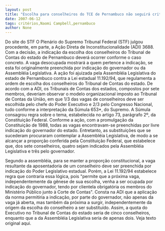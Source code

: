 ```yaml
---
layout: post
title: "Escolha para conselheiros do TCE de Pernambuco não seguirá critério cronológico"
date: 2007-06-12
tags: critérios,Naomi Campbell,pernambuco
author: None
---
```

Do site do STF
O Plen&aacute;rio do Supremo Tribunal Federal (STF) julgou procedente, em parte, a A&ccedil;&atilde;o Direta de Inconstitucionalidade (ADI) 3688. Com a decis&atilde;o, a indica&ccedil;&atilde;o da escolha dos conselheiros do Tribunal de Contas do estado de Pernambuco dever&aacute; ocorrer conforme o caso concreto. A vaga desocupada mostrar&aacute; a quem pertence a indica&ccedil;&atilde;o, se esta foi originalmente preenchida por indica&ccedil;&atilde;o do governador ou da Assembl&eacute;ia Legislativa.
A a&ccedil;&atilde;o foi ajuizada pela Assembl&eacute;ia Legislativa do estado de Pernambuco contra a Lei estadual 11.192/94, que regulamenta a ordem de escolha dos conselheiros do Tribunal de Contas do estado. De acordo com a ADI, os Tribunais de Contas dos estados, compostos por sete membros, deveriam observar o modelo organizacional imposto ao Tribunal de Contas da Uni&atilde;o, em que 1/3 das vagas de conselheiros deve ser escolhida pelo chefe do Poder Executivo e 2/3 pelo Congresso Nacional, tudo conforme a interpreta&ccedil;&atilde;o da S&uacute;mula 653*, do Supremo. A S&uacute;mula consagrou regra sobre o tema, estabelecida no artigo 73, par&aacute;grafo 2&ordm;, da Constitui&ccedil;&atilde;o Federal. 
Conforme a a&ccedil;&atilde;o, com a promulga&ccedil;&atilde;o da Constitui&ccedil;&atilde;o de 1988, todas as vagas encontravam-se preenchidas por livre indica&ccedil;&atilde;o do governador do estado. Entretanto, as substitui&ccedil;&otilde;es que se sucederam procuraram contemplar a Assembl&eacute;ia Legislativa, de modo a se alcan&ccedil;ar a propor&ccedil;&atilde;o conferida pela Constitui&ccedil;&atilde;o Federal, que estabelece que, dos sete conselheiros, quatro sejam indicados pela Assembl&eacute;ia Legislativa e tr&ecirc;s pelo governador. 

Segundo a assembl&eacute;ia, para se manter a propor&ccedil;&atilde;o constitucional, a vaga resultante da aposentadoria de um conselheiro deve ser preenchida por indica&ccedil;&atilde;o do Poder Legislativo estadual. Por&eacute;m, a Lei 11.192/94 estabelece regra que contraria essa l&oacute;gica, pois &quot;permite que a pr&oacute;xima vaga, independentemente da g&ecirc;nese de sua escolha, venha a ser ocupada por indica&ccedil;&atilde;o do governador, tendo por clientela obrigat&oacute;ria os membros do Minist&eacute;rio P&uacute;blico junto &agrave; Corte de Contas&quot;.
Consta na ADI que a aplica&ccedil;&atilde;o da norma permitiria a indica&ccedil;&atilde;o, por parte do governador, n&atilde;o apenas da vaga j&aacute; aberta, mas tamb&eacute;m da pr&oacute;xima a surgir, independentemente da origem da escolha do conselheiro a ser substitu&iacute;do. Assim, a quota do Executivo no Tribunal de Contas do estado seria de cinco conselheiros, enquanto que a da Assembl&eacute;ia Legislativa seria de apenas dois.
Veja texto original aqui. 